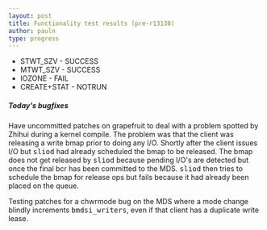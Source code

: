 ```yaml
---
layout: post
title: Functionality test results (pre-r13130)
author: pauln
type: progress
---
```


<ul class='expand'>
<li>STWT_SZV - SUCCESS</li>
<li>MTWT_SZV - SUCCESS</li>
<li>IOZONE - FAIL</li>
<li>CREATE+STAT - NOTRUN</li>
</ul>

<h5>Today's bugfixes</h5>

Have uncommitted patches on grapefruit to deal with a problem spotted by
Zhihui during a kernel compile.
The problem was that the client was releasing a write bmap prior to
doing any I/O.
Shortly after the client issues I/O but <tt>sliod</tt> had already scheduled the
bmap to be released.
The bmap does not get released by <tt>sliod</tt> because pending I/O's are
detected but once the final bcr has been committed to the MDS.
<tt>sliod</tt> then tries to schedule the bmap for release ops but fails
because it had already been placed on the queue.

Testing patches for a chwrmode bug on the MDS where a mode change
blindly increments <tt>bmdsi_writers</tt>, even if that client has a duplicate
write lease.
